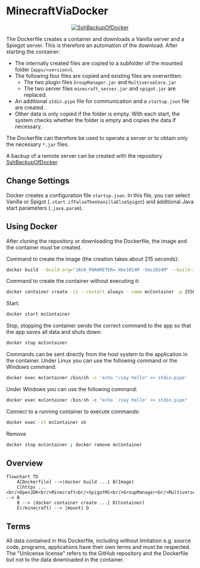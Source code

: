 # MinecraftViaDocker

<div align="center">

[![SshBackupOfDocker](https://img.shields.io/badge/Backup-SshBackupOfDocker-blue)](https://github.com/Chris82111/SshBackupOfDocker "Link to SshBackupOfDocker")

</div>

The Dockerfile creates a container and downloads a Vanilla server and a Spiegot server. This is therefore an automation of the download. After starting the container:

- The internally created files are copied to a subfolder of the mounted folder (`apps/<version>`).
- The following four files are copied and existing files are overwritten:
  - The two plugin files `GroupManager.jar` and `MultiverseCore.jar`
  - The two server files `minecraft_server.jar` and `spigot.jar` are replaced.
- An additional `stdin.pipe` file for communication and a `startup.json` file are created.
- Other data is only copied if the folder is empty. With each start, the system checks whether the folder is empty and copies the data if necessary.

The Dockerfile can therefore be used to operate a server or to obtain only the necessary `*.jar` files.

A backup of a remote server can be created with the repository [SshBackupOfDocker](https://github.com/Chris82111/SshBackupOfDocker).

## Change Settings

Docker creates a configuration file `startup.json`. In this file, you can select Vanilla or Spigot (`.start.ifFalseThenVanillaElseSpigot`) and additional Java start parameters (`.java.param`).

## Using Docker

After cloning the repository or downloading the Dockerfile, the image and the container must be created.

Command to create the image (the creation takes about 215 seconds):

```sh
docker build --build-arg="JAVA_PARAMETER=-Xmx1024M -Xms1024M" --build-arg="START_SPIGOT=false" -t minecraft_via_docker:1.21.1 .
```

Command to create the container without executing it:

```sh
docker container create -it --restart always --name mcContainer -p 25565:25565 --mount type=bind,source="$(pwd)"/minecraft,target=/minecraft --env EULA=true minecraft_via_docker:1.21.1 sh
```

Start:

```sh
docker start mcContainer
```

Stop, stopping the container sends the correct command to the app so that the app saves all data and shuts down:

```sh
docker stop mcContainer
```

Commands can be sent directly from the host system to the application in the container.
Under Linux you can use the following command or the Windows command:

```sh
docker exec mcContainer /bin/sh -c 'echo "/say hello" >> stdin.pipe'
```

Under Windows you can use the following command:

```ps1
docker exec mcContainer /bin/sh -c "echo '/say hello' >> stdin.pipe"
```

Connect to a running container to execute commands:

```sh
docker exec -it mcContainer sh
```

Remove

```sh
docker stop mcContainer ; docker remove mcContainer
```

## Overview

```mermaid
flowchart TD
    A[Dockerfile] -->|docker build ...| B(Image)
    C[https ...<br/>OpenJDK<br/>Minecraft<br/>SpigotMC<br/>GroupManager<br/>MultiverseCore] --> B
    B --> |docker container create ...| D(Container)
    E(/minecraft) --> |mount| D
```

## Terms

All data contained in this Dockerfile, including without limitation e.g. source code, programs, applications have their own terms and must be respected. The "Unlicense license" refers to the GitHub repository and the Dockerfile but not to the data downloaded in the container.
